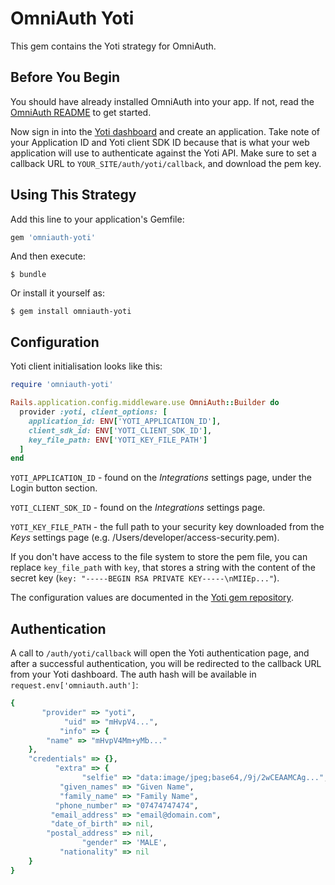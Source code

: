 # OmniAuth Yoti

This gem contains the Yoti strategy for OmniAuth.

## Before You Begin

You should have already installed OmniAuth into your app. If not, read the [OmniAuth README](https://github.com/omniauth/omniauth) to get started.

Now sign in into the [Yoti dashboard](https://www.yoti.com/dashboard/login) and create an application. Take note of your Application ID and Yoti client SDK ID because that is what your web application will use to authenticate against the Yoti API. Make sure to set a callback URL to `YOUR_SITE/auth/yoti/callback`, and download the pem key.

## Using This Strategy

Add this line to your application's Gemfile:

```ruby
gem 'omniauth-yoti'
```

And then execute:

```shell
$ bundle
```

Or install it yourself as:

```shell
$ gem install omniauth-yoti
```

## Configuration

Yoti client initialisation looks like this:

```ruby
require 'omniauth-yoti'

Rails.application.config.middleware.use OmniAuth::Builder do
  provider :yoti, client_options: [
    application_id: ENV['YOTI_APPLICATION_ID'],
    client_sdk_id: ENV['YOTI_CLIENT_SDK_ID'],
    key_file_path: ENV['YOTI_KEY_FILE_PATH']
  ]
end
```

`YOTI_APPLICATION_ID` -  found on the *Integrations* settings page, under the Login button section.

`YOTI_CLIENT_SDK_ID` - found on the *Integrations* settings page.

`YOTI_KEY_FILE_PATH` - the full path to your security key downloaded from the *Keys* settings page (e.g. /Users/developer/access-security.pem).

If you don't have access to the file system to store the pem file, you can replace `key_file_path` with `key`, that stores a string with the content of the secret key (`key: "-----BEGIN RSA PRIVATE KEY-----\nMIIEp..."`).

The configuration values are documented in the [Yoti gem repository](https://github.com/getyoti/ruby#configuration).

## Authentication

A call to `/auth/yoti/callback` will open the Yoti authentication page, and after a successful authentication, you will be redirected to the callback URL from your Yoti dashboard. The auth hash will be available in `request.env['omniauth.auth']`:

```ruby
{
       "provider" => "yoti",
            "uid" => "mHvpV4...",
           "info" => {
        "name" => "mHvpV4Mm+yMb..."
    },
    "credentials" => {},
          "extra" => {
                "selfie" => "data:image/jpeg;base64,/9j/2wCEAAMCAg...",
           "given_names" => "Given Name",
           "family_name" => "Family Name",
          "phone_number" => "07474747474",
         "email_address" => "email@domain.com",
         "date_of_birth" => nil,
        "postal_address" => nil,
                "gender" => 'MALE',
           "nationality" => nil
    }
}

```
